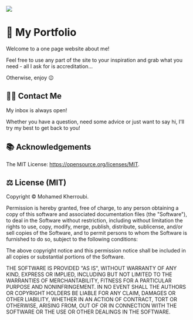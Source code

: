 ![](https://media.giphy.com/media/KxiRwO7tqXCTDVKobo/giphy.gif)

# 🥋 My Portfolio

Welcome to a one page website about me!

Feel free to use any part of the site to your inspiration and grab what you need - all I ask for is accreditation...

Otherwise, enjoy 😉

## 🤙🏻 Contact Me

My inbox is always open!

Whether you have a question, need some advice or just want to say hi, I'll try my best to get back to you!

## 📚 Acknowledgements

The MIT License: https://opensource.org/licenses/MIT.

## ⚖️ License (MIT)

Copyright © Mohamed Kherroubi.

Permission is hereby granted, free of charge, to any person obtaining a copy of this software and associated documentation files (the "Software"), to deal in the Software without restriction, including without limitation the rights to use, copy, modify, merge, publish, distribute, sublicense, and/or sell copies of the Software, and to permit persons to whom the Software is furnished to do so, subject to the following conditions:

The above copyright notice and this permission notice shall be included in all copies or substantial portions of the Software.

THE SOFTWARE IS PROVIDED "AS IS", WITHOUT WARRANTY OF ANY KIND, EXPRESS OR IMPLIED, INCLUDING BUT NOT LIMITED TO THE WARRANTIES OF MERCHANTABILITY, FITNESS FOR A PARTICULAR PURPOSE AND NONINFRINGEMENT. IN NO EVENT SHALL THE AUTHORS OR COPYRIGHT HOLDERS BE LIABLE FOR ANY CLAIM, DAMAGES OR OTHER LIABILITY, WHETHER IN AN ACTION OF CONTRACT, TORT OR OTHERWISE, ARISING FROM, OUT OF OR IN CONNECTION WITH THE SOFTWARE OR THE USE OR OTHER DEALINGS IN THE SOFTWARE.
